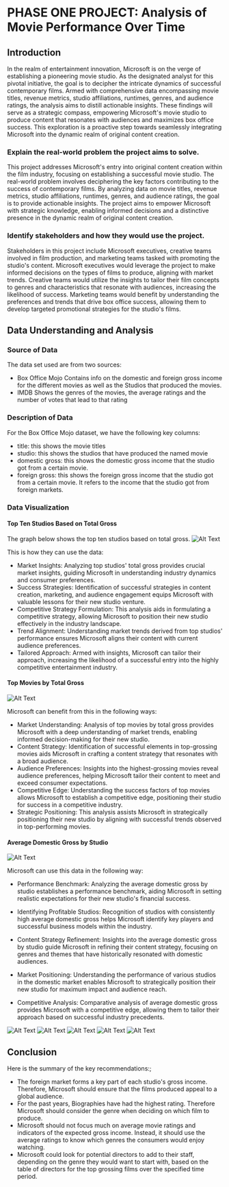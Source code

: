 # PHASE ONE PROJECT: Analysis of Movie Performance Over Time

## Introduction
In the realm of entertainment innovation, Microsoft is on the verge of establishing a pioneering movie studio. As the designated analyst for this pivotal initiative, the goal is to decipher the intricate dynamics of successful contemporary films. Armed with comprehensive data encompassing movie titles, revenue metrics, studio affiliations, runtimes, genres, and audience ratings, the analysis aims to distill actionable insights. These findings will serve as a strategic compass, empowering Microsoft's movie studio to produce content that resonates with audiences and maximizes box office success. This exploration is a proactive step towards seamlessly integrating Microsoft into the dynamic realm of original content creation. 
### Explain the real-world problem the project aims to solve.
This project addresses Microsoft's entry into original content creation within the film industry, focusing on establishing a successful movie studio. The real-world problem involves deciphering the key factors contributing to the success of contemporary films. By analyzing data on movie titles, revenue metrics, studio affiliations, runtimes, genres, and audience ratings, the goal is to provide actionable insights. The project aims to empower Microsoft with strategic knowledge, enabling informed decisions and a distinctive presence in the dynamic realm of original content creation. 
### Identify stakeholders and how they would use the project. 
Stakeholders in this project include Microsoft executives, creative teams involved in film production, and marketing teams tasked with promoting the studio's content. Microsoft executives would leverage the project to make informed decisions on the types of films to produce, aligning with market trends. Creative teams would utilize the insights to tailor their film concepts to genres and characteristics that resonate with audiences, increasing the likelihood of success. Marketing teams would benefit by understanding the preferences and trends that drive box office success, allowing them to develop targeted promotional strategies for the studio's films. 
## Data Understanding and Analysis
### Source of Data
 The data set used are from two sources:
- Box Office Mojo
Contains info on the domestic and foreign gross income for the different movies as well as the Studios that produced the movies. 
- IMDB
Shows the genres of the movies, the average ratings and the number of votes that lead to that rating
### Description of Data
For the Box Office Mojo dataset, we have the following key columns:
- title: this shows the movie titles
- studio: this shows the studios that have produced the named movie
- domestic gross: this shows the domestic gross income that the studio got from a certain movie. 
- foreign gross: this shows the foreign gross income that the studio got from a certain movie. It refers to the income that the studio got from foreign markets. 
### Data Visualization
#### Top Ten Studios Based on Total Gross
The graph below shows the top ten studios based on total gross. 
![Alt Text](./data%20visualization/output.png)

This is how they can use the data:
- Market Insights: Analyzing top studios' total gross provides crucial market insights, guiding Microsoft in understanding industry dynamics and consumer preferences.
- Success Strategies: Identification of successful strategies in content creation, marketing, and audience engagement equips Microsoft with valuable lessons for their new studio venture.
- Competitive Strategy Formulation: This analysis aids in formulating a competitive strategy, allowing Microsoft to position their new studio effectively in the industry landscape.
- Trend Alignment: Understanding market trends derived from top studios' performance ensures Microsoft aligns their content with current audience preferences.
- Tailored Approach: Armed with insights, Microsoft can tailor their approach, increasing the likelihood of a successful entry into the highly competitive entertainment industry.

#### Top Movies by Total Gross
![Alt Text](./data%20visualization/output2.png)

Microsoft can benefit from this in the following ways: 
- Market Understanding: Analysis of top movies by total gross provides Microsoft with a deep understanding of market trends, enabling informed decision-making for their new studio.
- Content Strategy: Identification of successful elements in top-grossing movies aids Microsoft in crafting a content strategy that resonates with a broad audience.
- Audience Preferences: Insights into the highest-grossing movies reveal audience preferences, helping Microsoft tailor their content to meet and exceed consumer expectations.
- Competitive Edge: Understanding the success factors of top movies allows Microsoft to establish a competitive edge, positioning their studio for success in a competitive industry.
- Strategic Positioning: This analysis assists Microsoft in strategically positioning their new studio by aligning with successful trends observed in top-performing movies.

#### Average Domestic Gross by Studio

![Alt Text](./data%20visualization/output3.png)

Microsoft can use this data in the following way:

- Performance Benchmark: Analyzing the average domestic gross by studio establishes a performance benchmark, aiding Microsoft in setting realistic expectations for their new studio's financial success.

- Identifying Profitable Studios: Recognition of studios with consistently high average domestic gross helps Microsoft identify key players and successful business models within the industry.

- Content Strategy Refinement: Insights into the average domestic gross by studio guide Microsoft in refining their content strategy, focusing on genres and themes that have historically resonated with domestic audiences.

- Market Positioning: Understanding the performance of various studios in the domestic market enables Microsoft to strategically position their new studio for maximum impact and audience reach.

- Competitive Analysis: Comparative analysis of average domestic gross provides Microsoft with a competitive edge, allowing them to tailor their approach based on successful industry precedents.

![Alt Text](./data%20visualization/output4.png)
![Alt Text](./data%20visualization/output5.png)
![Alt Text](./data%20visualization/output6.png)
![Alt Text](./data%20visualization/output7.png)
![Alt Text](./data%20visualization/output8.png)



## Conclusion
Here is the summary of the key recommendations:;
- The foreign market forms a key part of each studio's gross income. Therefore, Microsoft should ensure that the films produced appeal to a global audience. 
- For the past years, Biographies have had the highest rating. Therefore Microsoft should consider the genre when deciding on which film to produce.  
- Microsoft should not focus much on average movie ratings and indicators of the expected gross income. Instead, it should use the average ratings to know which genres the consumers would enjoy watching. 
- Microsoft could look for potential directors to add to their staff, depending on the genre they would want to start with, based on the table of directors for the top grossing films over the specified time period. 